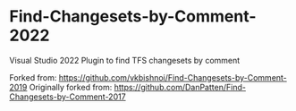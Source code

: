 # Find-Changesets-by-Comment-2022
Visual Studio 2022 Plugin to find TFS changesets by comment

Forked from: https://github.com/vkbishnoi/Find-Changesets-by-Comment-2019
Originally forked from: https://github.com/DanPatten/Find-Changesets-by-Comment-2017
